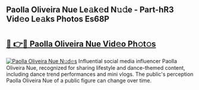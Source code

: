 ## Paolla Oliveira Nue Le𝚊k𝚎d N𝚞𝚍e - Part-hR3 Vid𝚎o Le𝚊ks Photos Es68P

# <h2><a href="http://fb87swz.evod.top/?m=Paolla+Oliveira+Nue">🔗 👉🔴 Paolla Oliveira Nue Vid𝚎o Ph𝚘t𝚘s</a></h2>

[![Paolla Oliveira Nue N𝚞d𝚎s](https://i.imgur.com/8V9OHl7.gif)](http://fb87swz.evod.top/?m=Paolla+Oliveira+Nue)
Influential social media influencer Paolla Oliveira Nue, recognized for sharing lifestyle and dance-themed content, including dance trend performances and mini vlogs. The public's perception Paolla Oliveira Nue of a public figure can change over time. 
